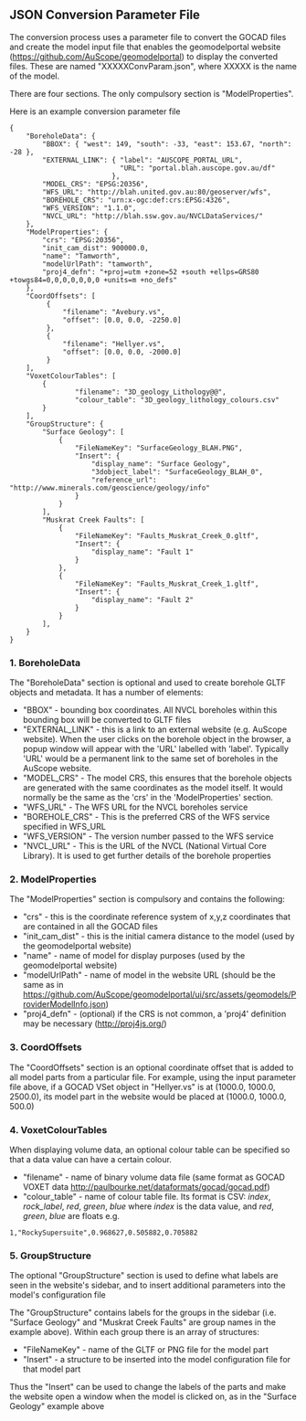 ## JSON Conversion Parameter File

The conversion process uses a parameter file to convert the GOCAD files and
create the model input file that enables the geomodelportal website (https://github.com/AuScope/geomodelportal) to display the converted files. These are named "XXXXXConvParam.json", where XXXXX is the name of the model.

There are four sections. The only compulsory section is "ModelProperties".

Here is an example conversion parameter file

```
{
    "BoreholeData": {
        "BBOX": { "west": 149, "south": -33, "east": 153.67, "north": -28 },
        "EXTERNAL_LINK": { "label": "AUSCOPE_PORTAL_URL",
                           "URL": "portal.blah.auscope.gov.au/df"
                         },
        "MODEL_CRS": "EPSG:20356",
        "WFS_URL": "http://blah.united.gov.au:80/geoserver/wfs",
        "BOREHOLE_CRS": "urn:x-ogc:def:crs:EPSG:4326",
        "WFS_VERSION": "1.1.0",
        "NVCL_URL": "http://blah.ssw.gov.au/NVCLDataServices/"
    },
    "ModelProperties": {
        "crs": "EPSG:20356",
        "init_cam_dist": 900000.0,
        "name": "Tamworth",
        "modelUrlPath": "tamworth",
        "proj4_defn": "+proj=utm +zone=52 +south +ellps=GRS80 +towgs84=0,0,0,0,0,0,0 +units=m +no_defs"
    },
    "CoordOffsets": [
         {
             "filename": "Avebury.vs",
             "offset": [0.0, 0.0, -2250.0]
         },
         {
             "filename": "Hellyer.vs",
             "offset": [0.0, 0.0, -2000.0]
         }
    ],
    "VoxetColourTables": [
        {
                "filename": "3D_geology_Lithology@@",
                "colour_table": "3D_geology_lithology_colours.csv"
        }
    ],
    "GroupStructure": {
        "Surface Geology": [
            {
                "FileNameKey": "SurfaceGeology_BLAH.PNG",
                "Insert": {
                    "display_name": "Surface Geology",
                    "3dobject_label": "SurfaceGeology_BLAH_0",
                    "reference_url": "http://www.minerals.com/geoscience/geology/info"
                }
            }
        ],
        "Muskrat Creek Faults": [
            {
                "FileNameKey": "Faults_Muskrat_Creek_0.gltf",
                "Insert": {
                    "display_name": "Fault 1"
                }
            },
            {
                "FileNameKey": "Faults_Muskrat_Creek_1.gltf",
                "Insert": {
                    "display_name": "Fault 2"
                }
            }
        ],
    }
}
```


### 1. BoreholeData

The "BoreholeData" section is optional and used to create borehole GLTF objects and metadata. It has a number of elements:

* "BBOX"  - bounding box coordinates. All NVCL boreholes within this bounding box will be converted to GLTF files
* "EXTERNAL_LINK" - this is a link to an external website (e.g. AuScope website). When the user clicks on the borehole object in the browser, a popup window will appear with the 'URL' labelled with 'label'. Typically 'URL' would be a permanent link to the same set of boreholes in the AuScope website.
* "MODEL_CRS" - The model CRS, this ensures that the borehole objects are generated with the same coordinates as the model itself. It would normally be the same as the 'crs' in the 'ModelProperties' section.
* "WFS_URL" - The WFS URL for the NVCL boreholes service
* "BOREHOLE_CRS" - This is the preferred CRS of the WFS service specified in WFS_URL
* "WFS_VERSION" - The version number passed to the WFS service
* "NVCL_URL" - This is the URL of the NVCL (National Virtual Core Library). It is used to get further details of the borehole properties


### 2. ModelProperties

The "ModelProperties" section is compulsory and contains the following:

* "crs" - this is the coordinate reference system of x,y,z coordinates that are contained in all the GOCAD files
* "init_cam_dist" - this is the initial camera distance to the model (used by the geomodelportal website)
* "name" - name of model for display purposes (used by the geomodelportal website)
* "modelUrlPath" - name of model in the website URL (should be the same as in https://github.com/AuScope/geomodelportal/ui/src/assets/geomodels/ProviderModelInfo.json)
* "proj4_defn" - (optional) if the CRS is not common, a 'proj4' definition may be necessary (http://proj4js.org/)


### 3. CoordOffsets

The "CoordOffsets" section is an optional coordinate offset that is added to all model parts from a particular file. For example, using the input parameter file above, if a GOCAD VSet object in "Hellyer.vs" is at (1000.0, 1000.0, 2500.0), its model part in the website would be placed at (1000.0, 1000.0, 500.0)


### 4. VoxetColourTables

When displaying volume data, an optional colour table can be specified so that a data value can have a certain colour.

* "filename" - name of binary volume data file (same format as GOCAD VOXET data http://paulbourke.net/dataformats/gocad/gocad.pdf)
* "colour_table" - name of colour table file. Its format is CSV: _index_, _rock_label_, _red_, _green_, _blue_ where _index_ is the data value, and _red_, _green_, _blue_ are floats e.g.

```1,"RockySupersuite",0.968627,0.505882,0.705882```

### 5. GroupStructure

The optional "GroupStructure" section is used to define what labels are seen in the website's sidebar, and to insert additional parameters into the model's configuration file

The "GroupStructure" contains labels for the groups in the sidebar (i.e. "Surface Geology" and "Muskrat Creek Faults" are group names in the example above). Within each group
there is an array of structures:

* "FileNameKey" - name of the GLTF or PNG file for the model part
* "Insert" - a structure to be inserted into the model configuration file for that model part

Thus the "Insert" can be used to change the labels of the parts and make the website open a window when the model is clicked on, as in the "Surface Geology" example above
